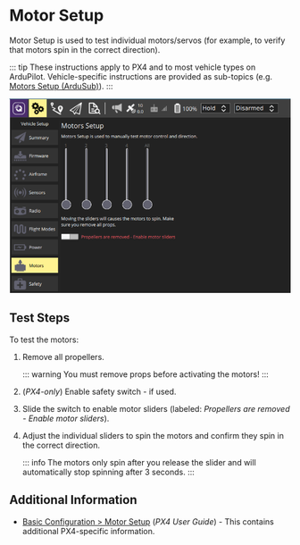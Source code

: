 # Motor Setup

Motor Setup is used to test individual motors/servos (for example, to verify that motors spin in the correct direction).

::: tip
These instructions apply to PX4 and to most vehicle types on ArduPilot.
Vehicle-specific instructions are provided as sub-topics (e.g. [Motors Setup (ArduSub)](../setup_view/motors_ardusub.md)).
:::

![Motors Test](../../../assets/setup/Motors.png)

## Test Steps

To test the motors:

1. Remove all propellers.

   ::: warning
   You must remove props before activating the motors!
   :::

1. (_PX4-only_) Enable safety switch - if used.
1. Slide the switch to enable motor sliders (labeled: _Propellers are removed - Enable motor sliders_).
1. Adjust the individual sliders to spin the motors and confirm they spin in the correct direction.

   ::: info
   The motors only spin after you release the slider and will automatically stop spinning after 3 seconds.
   :::

## Additional Information

- [Basic Configuration > Motor Setup](http://docs.px4.io/master/en/config/motors.html) (_PX4 User Guide_) - This contains additional PX4-specific information.
